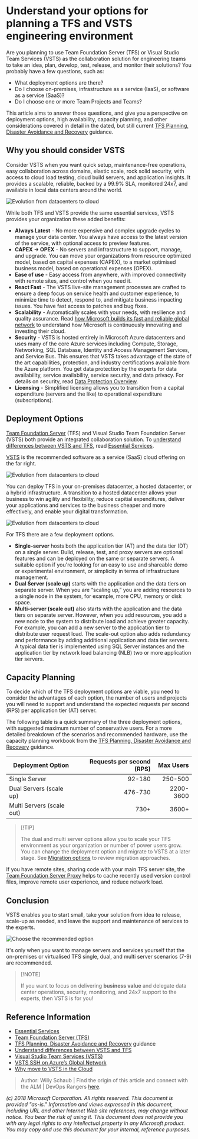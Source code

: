 # Understand your options for planning a TFS and VSTS engineering environment

Are you planning to use Team Foundation Server (TFS) or Visual Studio Team Services (VSTS) as the collaboration solution for engineering teams to take an idea, plan, develop, test, release, and monitor their solutions? You probably have a few questions, such as:

- What deployment options are there?
- Do I choose on-premises, infrastructure as a service (IaaS), or software as a service (SaaS)?
- Do I choose one or more Team Projects and Teams?

This article aims to answer those questions, and give you a perspective on deployment options, high availability, capacity planning, and other considerations covered in detail in the dated, but still current [TFS Planning, Disaster Avoidance and Recovery](https://vsardata.blob.core.windows.net/projects/Rangers_vsarPlanninglGuide_Everything.zip) guidance.

## Why you should consider VSTS

Consider VSTS when you want quick setup, maintenance-free operations, easy collaboration across domains, elastic scale, rock solid security, with access to cloud load testing, cloud build servers, and application insights. It provides a scalable, reliable, backed by a 99.9% SLA, monitored 24x7, and available in local data centers around the world.

![Evolution from datacenters to cloud](_img/understand-options-tfs-vsts-environments/understand-options-tfs-vsts-environments-saas.png)

While both TFS and VSTS provide the same essential services, VSTS provides your organization these added benefits:

- **Always Latest** - No more expensive and complex upgrade cycles to manage your data center. You always have access to the latest version of the service, with optional access to preview features.
- **CAPEX -> OPEX** - No servers and infrastructure to support, manage, and upgrade. You can move your organizations from resource optimized model, based on capital expenses (CAPEX), to a market optimised business model, based on operational expenses (OPEX).
- **Ease of use** - Easy access from anywhere, with improved connectivity with remote sites, and control when you need it. 
- **React Fast** - The VSTS live-site management processes are crafted to ensure a deep focus on service health and customer experience, to minimize time to detect, respond to, and mitigate business impacting issues. You have fast access to patches and bug fixes. 
- **Scalability** - Automatically scales with your needs, with resilience and quality assurance. Read [how Microsoft builds its fast and reliable global network](https://azure.microsoft.com/en-gb/blog/how-microsoft-builds-its-fast-and-reliable-global-network/) to understand how Microsoft is continuously innovating and investing their cloud.
- **Security** - VSTS is hosted entirely in Microsoft Azure datacenters and uses many of the core Azure services including Compute, Storage, Networking, SQL Database, Identity and Access Management Services, and Service Bus. This ensures that VSTS takes advantage of the state of the art capabilities, protection, and industry certifications available from the Azure platform. You get data protection by the experts for data availability, service availability, service security, and data privacy. For details on security, read [Data Protection Overview](https://aka.ms/vsts-security).
- **Licensing** - Simplified licensing allows you to transition from a capital expenditure (servers and the like) to operational expenditure (subscriptions).

## Deployment Options

[Team Foundation Server](https://visualstudio.microsoft.com/tfs) (TFS) and Visual Studio Team Foundation Server (VSTS) both provide an integrated collaboration solution. To [understand differences between VSTS and TFS](https://docs.microsoft.com/en-us/vsts/user-guide/about-vsts-tfs?view=vsts), read [Essential Services](https://docs.microsoft.com/en-us/vsts/user-guide/services?view=vsts).


[VSTS](https://visualstudio.microsoft.com/team-services/) is the recommended software as a service (SaaS) cloud offering on the far right.

![Evolution from datacenters to cloud](_img/understand-options-tfs-vsts-environments/understand-options-tfs-vsts-environments-evolution.png)

You can deploy TFS in your on-premises datacenter, a hosted datacenter, or a hybrid infrastructure. A transition to a hosted datacenter allows your business to win agility and flexibility, reduce capitial expenditures, deliver your applications and services to the business cheaper and more effectively, and enable your digital transformation.

![Evolution from datacenters to cloud](_img/understand-options-tfs-vsts-environments/understand-options-tfs-vsts-environments-scenarios.png)

For TFS there are a few deployment options. 

- **Single-server** hosts both the application tier (AT) and the data tier (DT) on a single server. Build, release, test, and proxy servers are optional features and can be deployed on the same or separate servers. A suitable option if you're looking for an easy to use and shareable demo or experimental environment, or simplicity in terms of infrastructure management.
- **Dual Server (scale up)** starts with the application and the data tiers on separate server. When you are “scaling up,” you are adding resources to a single node in the system, for example, more CPU, memory or disk space.
- **Multi-server (scale out)** also starts with the application and the data tiers on separate server. However, when you add resources, you add a new node to the system to distribute load and achieve greater capacity. For example, you can add a new server to the application tier to distribute user request load. The scale-out option also adds redundancy and performance by adding additional application and data tier servers. A typical data tier is implemented using SQL Server instances and the application tier by network load balancing (NLB) two or more application tier servers.

## Capacity Planning

To decide which of the TFS deployment options are viable, you need to consider the advantages of each option, the number of users and projects you will need to support and understand the expected requests per second (RPS) per application tier (AT) server. 

The following table is a quick summary of the three deployment options, with suggested maximum number of conservative users. For a more detailed breakdown of the scenarios and recommended hardware, use the capacity planning workbook from the [TFS Planning, Disaster Avoidance and Recovery](https://vsardata.blob.core.windows.net/projects/Rangers_vsarPlanninglGuide_Everything.zip) guidance.

|Deployment Option|Requests per second (RPS)|Max Users|
|-----------------|--:|--------:|
|Single Server|92-180|250-500|
|Dual Servers (scale up)|476-730|2200-3600|
|Multi Servers (scale out)|730+|3600+|

>
> [!TIP]
>
> The dual and multi server options allow you to scale your TFS environment as your organization or number of power users grow. You can change the deployment option and migrate to VSTS at a later stage. See [Migration options](https://docs.microsoft.com/en-us/vsts/articles/migrate-to-vsts-from-tfs?view=vsts) to review migration approaches.
>

If you have remote sites, sharing code with your main TFS server site, the [Team Foundation Server Proxy](https://docs.microsoft.com/en-us/tfs/server/install/install-proxy-setup-remote) helps to cache recently used version control files, improve remote user experience, and reduce network load.

## Conclusion

VSTS enables you to start small, take your solution from idea to release, scale-up as needed, and leave the support and maintenance of services to the experts.

![Choose the recommended option](_img/understand-options-tfs-vsts-environments/understand-options-tfs-vsts-environments-select.png)

It's only when you want to manage servers and services yourself that the on-premises or virtualised TFS single, dual, and multi server scenarios (7-9) are recommended.

>
> [!NOTE]
>
> If you want to focus on delivering **business value** and delegate data center operations, security, monitoring, and 24x7 support to the experts, then VSTS is for you!
>

## Reference Information

- [Essential Services](https://docs.microsoft.com/en-us/vsts/user-guide/services?view=vsts)
- [Team Foundation Server (TFS)](https://visualstudio.microsoft.com/tfs) 
- [TFS Planning, Disaster Avoidance and Recovery](https://vsardata.blob.core.windows.net/projects/Rangers_vsarPlanninglGuide_Everything.zip) guidance
- [Understand differences between VSTS and TFS](https://docs.microsoft.com/en-us/vsts/user-guide/about-vsts-tfs?view=vsts)
- [Visual Studio Team Services (VSTS)](https://visualstudio.microsoft.com/team-services/)
- [VSTS SSH on Azure’s Global Network](https://blogs.msdn.microsoft.com/devops/2017/10/23/vsts-ssh-on-azure-global-network/)
- [Why move to VSTS in the Cloud](https://1drv.ms/p/s!AnFDv11RH3N2bXAED61fZ-kePzY)

>
> Author: Willy Schaub | Find the origin of this article and connect with the ALM | DevOps Rangers [here](https://github.com/alm-rangers/guidance).
>

*(c) 2018 Microsoft Corporation. All rights reserved. This document is provided "as-is." Information and views expressed in this document, including URL and other Internet Web site references, may change without notice. You bear the risk of using it. 
This document does not provide you with any legal rights to any intellectual property in any Microsoft product. You may copy and use this document for your internal, reference purposes.*